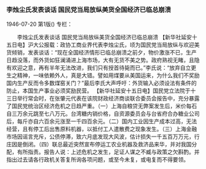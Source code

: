 ### 李烛尘氏发表谈话  国民党当局放纵美货全国经济已临总崩溃

1946-07-20
第1版()
专栏：

　　李烛尘氏发表谈话
    国民党当局放纵美货全国经济已临总崩溃
    【新华社延安十五日电】沪大公报载：政协工商业界代表李烛尘氏，顷为国民党当局放纵与欢迎美货倾销，发表谈话：“现在全国经济情形已临总崩溃之前夕，物价激涨不已，生产日趋没落，而外货如狂澜涌进上海市场，大有无货不美之势。政府熟视无睹，且隐有欢迎之意，再有半年无法改进，我们只有授首待毙而已。”李氏说：“放弃自立更生之精神，一味依赖外人，真是大错。譬如用煤要从美国运来，为什么我们不奖励国内生产反而令多数煤窑关门？”最后李氏大声呼吁：外货输入必须设法有条件的防止，本国生产事业必须奖励民营。
    【新华社延安十五日电】国民党立法院于十三日举行常会时，在张肇元代表在该院财政经济商谈联合委员会报告中，充分暴露了国民党统治区经济危机之日趋严重。（一）上海自粮贷无弊案发生后，米价每石自三万余元跳至七八万元。台湾糖内销价格，自资源委员会与台省府合办糖业公司后，每斤亦自六百余元涨至一千四百余元。（二）国内工业因生产成本过高，无法经营，且有停工后出售原料机器，以抵付工人遣散费之现象发生。（三）上海金融市场因谣言充斥，公债停滞，致六月底发现大风波，估计损失一千五百万万元，行庄因是倒闭。（四）联总最近突然宣布停运工农业机器及救济品来华，并对我国分配，有所指责。报告人说：上述危机之发生，足证人谋之不臧与政策之欠斟酌。并指出过去请各行政机关答复所询各项问题，或至今未复，或电复而不得要领。
